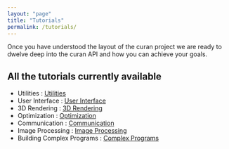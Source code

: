 ```yaml
---
layout: "page"
title: "Tutorials" 
permalink: /tutorials/
---
```


Once you have understood the layout of the curan project we are ready to dwelve deep into the curan API and how you can achieve your goals.

## All the tutorials currently available

* Utilities : [Utilities](/utilities/)
* User Interface : [User Interface](/utilities/)
* 3D Rendering : [3D Rendering](/utilities/)
* Optimization : [Optimization](/utilities/)
* Communication : [Communication](/utilities/)
* Image Processing : [Image Processing](/utilities/)
* Building Complex Programs : [Complex Programs](/utilities/)